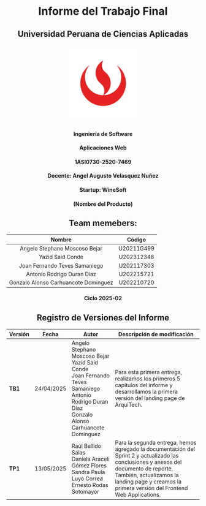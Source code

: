 <div align="center">

<h1>Informe del Trabajo Final</h1>
<h2>Universidad Peruana de Ciencias Aplicadas</h2>
<img src="./imagenes/Logo-UPC.png" alt="Logo UPC" width="200">
<h4>Ingenieria de Software</h4>
<h4>Aplicaciones Web</h4>
<h4>1ASI0730-2520-7469</h4>
<h4>Docente: Angel Augusto Velasquez Nuñez</h4>
<h4>Startup: WineSoft</h4>
<h4>(Nombre del Producto)</h4>

## Team memebers:
|              Nombre              |   Código   |
|:--------------------------------:|:----------:|
| Angelo Stephano Moscoso Bejar    | U20211G499 |
| Yazid Said Conde                 | U202312348 |
| Joan Fernando Teves Samaniego    | U202117303 |
| Antonio Rodrigo Duran Díaz       | U202215721 |
| Gonzalo Alonso Carhuancote Dominguez  | U202210720 |
<h4>Ciclo 2025-02</h4>
</div>

<div align="center">
  
## Registro de Versiones del Informe

| Versión | Fecha       | Autor                                                                                                   | Descripción de modificación |
|---------|------------|---------------------------------------------------------------------------------------------------------|-----------------------------|
| **TB1** | 24/04/2025 | Angelo Stephano Moscoso Bejar <br> Yazid Said Conde <br> Joan Fernando Teves Samaniego<br>Antonio Rodrigo Duran Díaz<br>Gonzalo Alonso Carhuancote Dominguez | Para esta primera entrega, realizamos los primeros 5 capítulos del informe y desarrollamos la primera versión del landing page de ArquiTech. |
| **TP1** | 13/05/2025 | Raúl Bellido Salas<br>Daniela Araceli Gómez Flores<br>Sandra Paula Luyo Correa<br>Ernesto Rodas Sotomayor | Para la segunda entrega, hemos agregado la documentación del Sprint 2 y actualizado las conclusiones y anexos del documento de reporte. También, actualizamos la landing page y creamos la primera versión del Frontend Web Applications. |

</div>
